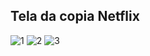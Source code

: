 ## Tela da copia Netflix  

![1](https://user-images.githubusercontent.com/56879793/104795974-49810a00-5791-11eb-93c3-671050eead73.PNG)
![2](https://user-images.githubusercontent.com/56879793/104795978-4c7bfa80-5791-11eb-8b25-9f7e89c05fcc.PNG)
![3](https://user-images.githubusercontent.com/56879793/104795980-51d94500-5791-11eb-9071-908f3c66fd07.PNG)